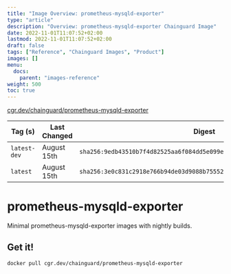 ```yaml
---
title: "Image Overview: prometheus-mysqld-exporter"
type: "article"
description: "Overview: prometheus-mysqld-exporter Chainguard Image"
date: 2022-11-01T11:07:52+02:00
lastmod: 2022-11-01T11:07:52+02:00
draft: false
tags: ["Reference", "Chainguard Images", "Product"]
images: []
menu:
  docs:
    parent: "images-reference"
weight: 500
toc: true
---
```


[cgr.dev/chainguard/prometheus-mysqld-exporter](https://github.com/chainguard-images/images/tree/main/images/prometheus-mysqld-exporter)

| Tag (s)       | Last Changed | Digest                                                                    |
|---------------|--------------|---------------------------------------------------------------------------|
|  `latest-dev` | August 15th  | `sha256:9edb43510b7f4d82525aa6f084dd5e099e2a89ee7355beda3f09b377c0582d05` |
|  `latest`     | August 15th  | `sha256:3e0c831c2918e766b94de03d9088b7555232f0aea7d3f27d26c7c66b6fee4977` |

# prometheus-mysqld-exporter

Minimal prometheus-mysqld-exporter images with nightly builds.

## Get it!

```shell
docker pull cgr.dev/chainguard/prometheus-mysqld-exporter
```
